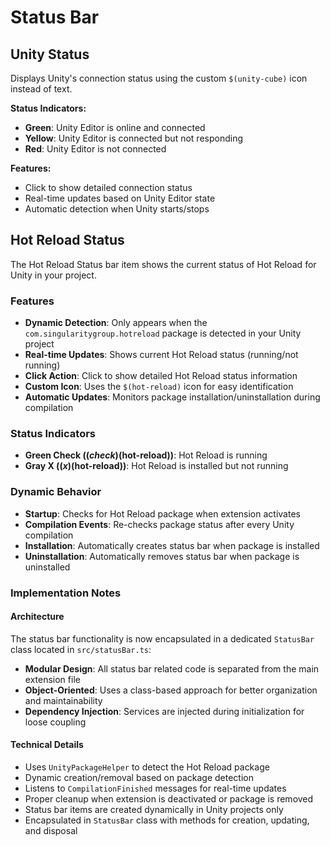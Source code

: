 # Status Bar

 ## Unity Status
Displays Unity's connection status using the custom `$(unity-cube)` icon instead of text.

**Status Indicators:**
- **Green**: Unity Editor is online and connected
- **Yellow**: Unity Editor is connected but not responding
- **Red**: Unity Editor is not connected

**Features:**
- Click to show detailed connection status
- Real-time updates based on Unity Editor state
- Automatic detection when Unity starts/stops

## Hot Reload Status

The Hot Reload Status bar item shows the current status of Hot Reload for Unity in your project.

### Features
- **Dynamic Detection**: Only appears when the `com.singularitygroup.hotreload` package is detected in your Unity project
- **Real-time Updates**: Shows current Hot Reload status (running/not running)
- **Click Action**: Click to show detailed Hot Reload status information
- **Custom Icon**: Uses the `$(hot-reload)` icon for easy identification
- **Automatic Updates**: Monitors package installation/uninstallation during compilation

### Status Indicators
- **Green Check ($(check)$(hot-reload))**: Hot Reload is running
- **Gray X ($(x)$(hot-reload))**: Hot Reload is installed but not running

### Dynamic Behavior
- **Startup**: Checks for Hot Reload package when extension activates
- **Compilation Events**: Re-checks package status after every Unity compilation
- **Installation**: Automatically creates status bar when package is installed
- **Uninstallation**: Automatically removes status bar when package is uninstalled

### Implementation Notes

#### Architecture
The status bar functionality is now encapsulated in a dedicated `StatusBar` class located in `src/statusBar.ts`:
- **Modular Design**: All status bar related code is separated from the main extension file
- **Object-Oriented**: Uses a class-based approach for better organization and maintainability
- **Dependency Injection**: Services are injected during initialization for loose coupling

#### Technical Details
- Uses `UnityPackageHelper` to detect the Hot Reload package
- Dynamic creation/removal based on package detection
- Listens to `CompilationFinished` messages for real-time updates
- Proper cleanup when extension is deactivated or package is removed
- Status bar items are created dynamically in Unity projects only
- Encapsulated in `StatusBar` class with methods for creation, updating, and disposal
